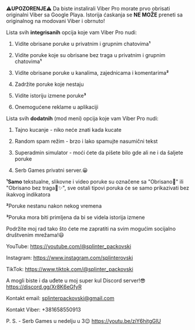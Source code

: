 ⚠️**UPOZORENJE**⚠️
Da biste instalirali Viber Pro morate prvo obrisati originalni Viber sa Google Playa. Istorija ćaskanja se **NE MOŽE** preneti sa originalnog na modovani Viber i obrnuto!

Lista svih **integrisanih** opcija koje vam Viber Pro nudi:

1. Vidite obrisane poruke u privatnim i grupnim chatovima**¹**

2. Vidite poruke koje su obrisane bez traga u privatnim i grupnim chatovima**¹**

3. Vidite obrisane poruke u kanalima, zajednicama i komentarima**²**

4. Zadržite poruke koje nestaju

5. Vidite istoriju izmene poruke**³**

6. Onemogućene reklame u aplikaciji

Lista svih **dodatnih** (mod meni) opcija koje vam Viber Pro nudi:

1. Tajno kucanje - niko neće znati kada kucate

2. Random spam režim - brzo i lako spamujte nasumični tekst

3. Superadmin simulator - moći ćete da pišete bilo gde ali ne i da šaljete poruke

4. Serb Games privatni server.😀

**¹Samo** tekstualne, slikovne i video poruke su označene sa "Obrisano🚫" ili "Obrisano bez traga🚫✨️", sve ostali tipovi poruka će se samo prikazivati bez ikakvog indikatora

**²**Poruke nestanu nakon nekog vremena

**³**Poruka mora biti primljena da bi se videla istorija izmene

Podržite moj rad tako što ćete me zapratiti na svim mogućim socijalno društvenim mrežama!😃

YouTube: https://youtube.com/@splinter_packovski

Instagram: https://www.instagram.com/splinterovski

TikTok: https://www.tiktok.com/@splinter_packovski

A mogli biste i da uđete u moj super kul Discord server!😎
https://discord.gg/Xr8K6eGfyR

Kontakt email:
splinterpackovski@gmail.com

Kontakt Viber:
+381658550913

P. S. - Serb Games u nedelju u 3😉
https://youtu.be/ziY6hitgGlU
